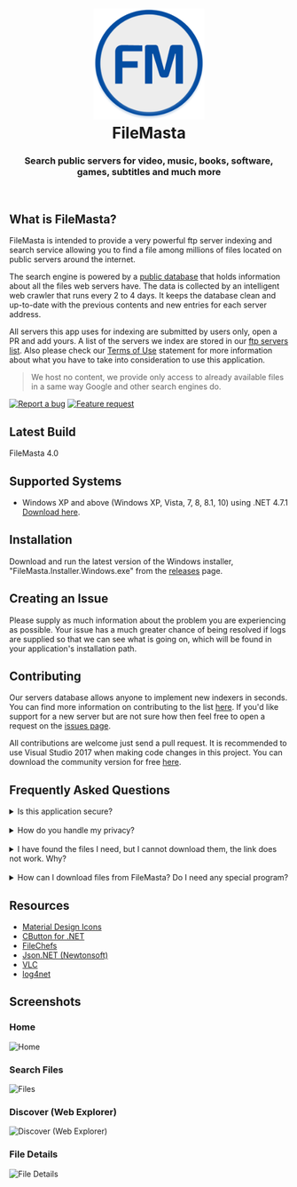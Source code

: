 <h1 align="center">
  <img src="/FileMasta/Resources/filemasta-logo-v4.png" height="200" width="200" alt="Logo" />
  <br />
  FileMasta
</h1>

<h3 align="center">Search public servers for video, music, books, software, games, subtitles and much more</h3>
<div align="center">
</div>
<br />

## What is FileMasta?
FileMasta is intended to provide a very powerful ftp server indexing and search service allowing you to find a file among millions of files located on public servers around the internet.

The search engine is powered by a [public database](https://www.dropbox.com/s/0dwmqk1pkj2ndkz/ftp-files.json?dl=0) that holds information about all the files web servers have. The data is collected by an intelligent web crawler that runs every 2 to 4 days. It keeps the database clean and up-to-date with the previous contents and new entries for each server address.

All servers this app uses for indexing are submitted by users only, open a PR and add yours. A list of the servers we index are stored in our [ftp servers list](https://github.com/HerbL27/FileMasta/blob/master/Public/ftp-servers.txt). Also please check our [Terms of Use](https://github.com/HerbL27/FileMasta/blob/master/TERMSOFUSE.txt) statement for more information about what you have to take into consideration to use this application.

>We host no content, we provide only access to already available files in a same way Google and other search engines do.

[![Report a bug](http://i.imgur.com/xSpw482.png)](https://github.com/HerbL27/FileMasta/issues/new) [![Feature request](http://i.imgur.com/mFO0OuX.png)](http://feathub.com/ekkash/WebCrunch)

## Latest Build
FileMasta 4.0

## Supported Systems
* Windows XP and above (Windows XP, Vista, 7, 8, 8.1, 10) using .NET 4.7.1 [Download here](https://www.microsoft.com/net/download/dotnet-framework-runtime/net471).

## Installation
Download and run the latest version of the Windows installer, "FileMasta.Installer.Windows.exe" from the [releases](https://github.com/HerbL27/FileMasta/releases/latest) page.

## Creating an Issue
Please supply as much information about the problem you are experiencing as possible. Your issue has a much greater chance of being resolved if logs are supplied so that we can see what is going on, which will be found in your application's installation path.

## Contributing
Our servers database allows anyone to implement new indexers in seconds. You can find more information on contributing to the list [here](https://github.com/HerbL27/FileMasta/blob/master/Public/README.md). If you'd like support for a new server but are not sure how then feel free to open a request on the [issues page](https://github.com/HerbL27/FileMasta/issues).

All contributions are welcome just send a pull request. It is recommended to use Visual Studio 2017 when making code changes in this project. You can download the community version for free [here](https://www.visualstudio.com/downloads/).

## Frequently Asked Questions
<details>
<summary>Is this application secure?</summary>
<br>
Yes. All communications between our servers (FYI, we use Dropbox and GitHub) and your client is 100% secure.
</details>
<br>
<details>
<summary>How do you handle my privacy?</summary>
<br>
We don't use cookies, store sessions, userid's or IP addresses. See our <a href="https://github.com/HerbL27/FileMasta/blob/master/PRIVACYPOLICY.txt">Privacy Policy</a> for more information. 
</details>
<br>
<details>
<summary>I have found the files I need, but I cannot download them, the link does not work. Why?</summary>
<br>
None of the file links you can find on this app is located on current server, so this can happen very frequently.
<br>
There could be several reasons for that:

 * These files were recently removed from the server they were located, by the owner of the server or by someone else in the case of public servers.
 * The server where the files are is turned off or is not connected to the Internet at the moment.
 * The owner of the server has put a restriction on downloading these files.
</details>
<br>
<details>
<summary>How can I download files from FileMasta? Do I need any special program?</summary>
<br>
You don't need a special program but it is very recommended. For example, if you just open the link in your web browser you can't see what is happening exactly between you and the web server (see previous question). So I would recommend to use a good web client that supports queuing or your favorite download manager, when you located the file you want to download just copy the link and paste it in your web client or whatever, that's it.</details>

## Resources
- [Material Design Icons](https://materialdesignicons.com/)
- [CButton for .NET](https://www.codeproject.com/Articles/26622/Custom-Button-Control-with-Gradient-Colors-and-Ext)
- [FileChefs](https://filechef.com/searches)
- [Json.NET (Newtonsoft)](https://newtonsoft.com/json)
- [VLC](https://videolan.org/vlc/)
- [log4net](https://logging.apache.org/log4net/)

## Screenshots
### Home
![Home](https://github.com/HerbL27/FileMasta/blob/master/Screenshots/Home.png?raw=true)

### Search Files
![Files](https://github.com/HerbL27/FileMasta/blob/master/Screenshots/Files.png?raw=true)

### Discover (Web Explorer)
![Discover (Web Explorer)](https://github.com/HerbL27/FileMasta/blob/master/Screenshots/Discover.png?raw=true)

### File Details
![File Details](https://github.com/HerbL27/FileMasta/blob/master/Screenshots/File%20Details.png?raw=true)